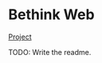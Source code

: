 # Bethink Web

[Project](https://github.com/seanwash/bethink-web-client/projects/1)

TODO: Write the readme.
